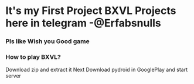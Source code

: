 #   It's my First Project BXVL Projects here in telegram -@Erfabsnulls
###   Pls like Wish you Good game
###   How to play BXVL?
Download zip and extract it
Next Download pydroid in GooglePlay
and start server
